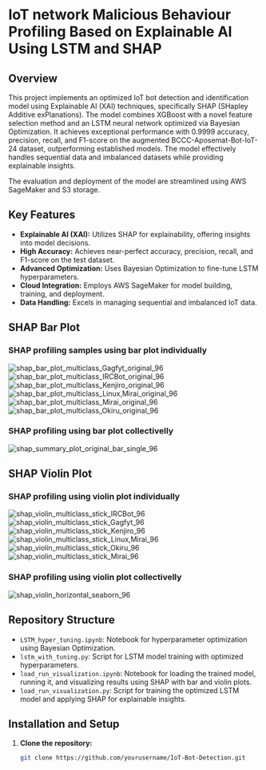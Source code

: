 # IoT network Malicious Behaviour Profiling Based on Explainable AI Using LSTM and SHAP

## Overview

This project implements an optimized IoT bot detection and identification model using Explainable AI (XAI) techniques, specifically SHAP (SHapley Additive exPlanations). The model combines XGBoost with a novel feature selection method and an LSTM neural network optimized via Bayesian Optimization. It achieves exceptional performance with 0.9999 accuracy, precision, recall, and F1-score on the augmented BCCC-Aposemat-Bot-IoT-24 dataset, outperforming established models. The model effectively handles sequential data and imbalanced datasets while providing explainable insights.

The evaluation and deployment of the model are streamlined using AWS SageMaker and S3 storage.

## Key Features

- **Explainable AI (XAI):** Utilizes SHAP for explainability, offering insights into model decisions.
- **High Accuracy:** Achieves near-perfect accuracy, precision, recall, and F1-score on the test dataset.
- **Advanced Optimization:** Uses Bayesian Optimization to fine-tune LSTM hyperparameters.
- **Cloud Integration:** Employs AWS SageMaker for model building, training, and deployment.
- **Data Handling:** Excels in managing sequential and imbalanced IoT data.

## SHAP Bar Plot
### SHAP profiling samples using bar plot individually 

![shap_bar_plot_multiclass_Gagfyt_original_96](https://github.com/user-attachments/assets/616363a8-3c78-496a-8335-4c9b0ad77d29)
![shap_bar_plot_multiclass_IRCBot_original_96](https://github.com/user-attachments/assets/e5c43a53-d02b-42c5-b0ca-d8fa308e998a)
![shap_bar_plot_multiclass_Kenjiro_original_96](https://github.com/user-attachments/assets/ce883848-3244-467c-9e12-4bfda53e2f6f)
![shap_bar_plot_multiclass_Linux,Mirai_original_96](https://github.com/user-attachments/assets/169b91bf-0554-4053-8e3f-0add4a586e50)
![shap_bar_plot_multiclass_Mirai_original_96](https://github.com/user-attachments/assets/5b487f8c-4f96-477d-94ac-ab629860e826)
![shap_bar_plot_multiclass_Okiru_original_96](https://github.com/user-attachments/assets/5a3dfe75-53ab-4c5d-919a-24835adde9e0)



### SHAP profiling using bar plot collectivelly
![shap_summary_plot_original_bar_single_96](https://github.com/user-attachments/assets/3420c0be-14cd-4767-a749-b53a69bd604e)


## SHAP Violin Plot
### SHAP profiling using violin plot individually 
![shap_violin_multiclass_stick_IRCBot_96](https://github.com/user-attachments/assets/a1029e39-4318-4112-b1f9-f1c9eacddf0d)
![shap_violin_multiclass_stick_Gagfyt_96](https://github.com/user-attachments/assets/1a2fd155-d0a0-4446-a262-42985e2a2b13)
![shap_violin_multiclass_stick_Kenjiro_96](https://github.com/user-attachments/assets/005d3455-3c71-4116-ac6c-87ffe0b944af)
![shap_violin_multiclass_stick_Linux,Mirai_96](https://github.com/user-attachments/assets/4ec3d086-7343-4e77-a2ee-3dde638b2213)
![shap_violin_multiclass_stick_Okiru_96](https://github.com/user-attachments/assets/c298b761-2891-44a7-9414-adeafaf2a220)
![shap_violin_multiclass_stick_Mirai_96](https://github.com/user-attachments/assets/7fe24378-eb61-4672-9d03-d6189f539986)

### SHAP profiling using violin plot collectivelly
![shap_violin_horizontal_seaborn_96](https://github.com/user-attachments/assets/286bea35-4092-4c70-9aa9-ff56dbc553ee)


## Repository Structure

- `LSTM_hyper_tuning.ipynb`: Notebook for hyperparameter optimization using Bayesian Optimization.
- `lstm_with_tuning.py`: Script for LSTM model training with optimized hyperparameters.
- `load_run_visualization.ipynb`: Notebook for loading the trained model, running it, and visualizing results using SHAP with bar and violin plots.
- `load_run_visualization.py`: Script for training the optimized LSTM model and applying SHAP for explainable insights.

## Installation and Setup

1. **Clone the repository:**

   ```bash
   git clone https://github.com/yourusername/IoT-Bot-Detection.git
 
